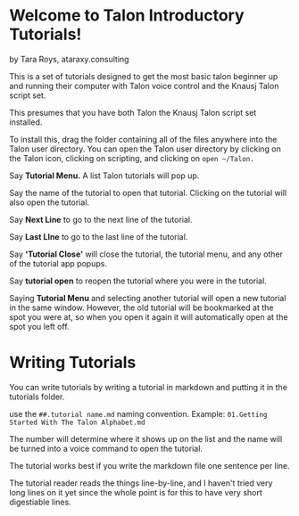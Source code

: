 # Welcome to Talon Introductory Tutorials!  

by Tara Roys, ataraxy.consulting


This is a set of tutorials designed to get the most basic talon beginner up and running their computer with Talon voice control and the Knausj Talon script set.  

This presumes that you have both Talon the Knausj Talon script set installed.   

To install this, drag the folder containing all of the files anywhere into the Talon user directory.  You can open the Talon user directory by clicking on the Talon icon, clicking on scripting, and clicking on ```open ~/Talon.```  

Say **Tutorial Menu.**  A list Talon tutorials will pop up.  

Say the name of the tutorial to open that tutorial. Clicking on the tutorial will also open the tutorial. 

Say **Next Line** to go to the next line of the tutorial.

Say **Last LIne** to go to the last line of the tutorial. 

Say **'Tutorial Close'** will close the tutorial, the tutorial menu, and any other of the tutorial app popups. 

Say **tutorial open** to reopen the tutorial where you were in the tutorial. 

Saying **Tutorial Menu** and selecting another tutorial will open a new tutorial in the same window. However, the old tutorial will be bookmarked at the spot you were at, so when you open it again it will automatically open at the spot you left off.  


# Writing Tutorials 

You can write tutorials by writing a tutorial in markdown and putting it in the tutorials folder. 

use the ```##.tutorial name.md``` naming convention.  Example:  ```01.Getting Started With The Talon Alphabet.md```

The number will determine where it shows up on the list and the name will be turned into a voice command to open the tutorial. 

The tutorial works best if you write the markdown file one sentence per line.  

The tutorial reader reads the things line-by-line, and I haven't tried very long lines on it yet since the whole point is for this to have very short digestiable lines.  

